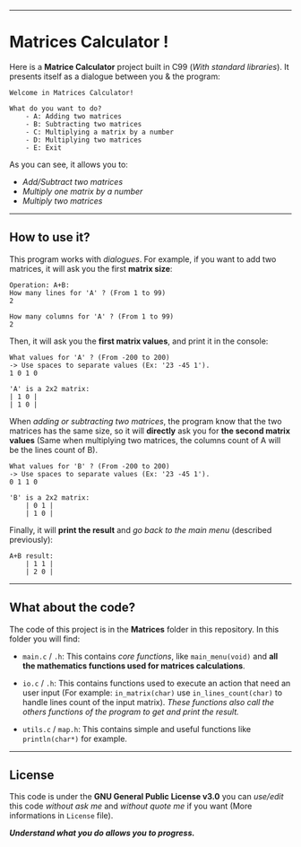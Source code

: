 ----------
Matrices Calculator !
===================


Here is a **Matrice Calculator** project built in C99 (*With standard libraries*).
It presents itself as a dialogue between you & the program:

    Welcome in Matrices Calculator!
    	
    What do you want to do?
		- A: Adding two matrices
		- B: Subtracting two matrices
		- C: Multiplying a matrix by a number
		- D: Multiplying two matrices
		- E: Exit

As you can see, it allows you to:

 - *Add/Subtract two matrices*
 - *Multiply one matrix by a number*
 - *Multiply two matrices*

----------


How to use it?
-------------

This program works with *dialogues*. For example, if you want to add two matrices, it will ask you the first **matrix size**:

    Operation: A+B:
    How many lines for 'A' ? (From 1 to 99) 
    2
    
    How many columns for 'A' ? (From 1 to 99) 
    2

Then, it will ask you the **first matrix values**, and print it in the console:

    What values for 'A' ? (From -200 to 200)
    -> Use spaces to separate values (Ex: '23 -45 1').
    1 0 1 0
    
    'A' is a 2x2 matrix:
	| 1 0 |
	| 1 0 |
When *adding or subtracting two matrices*, the program know that the two matrices has the same size, so it will **directly** ask you for **the second matrix values** (Same when multiplying two matrices, the columns count of A will be the lines count of B).

    What values for 'B' ? (From -200 to 200)
    -> Use spaces to separate values (Ex: '23 -45 1').
    0 1 1 0
    
    'B' is a 2x2 matrix:
    	| 0 1 |
    	| 1 0 |

Finally, it will **print the result** and *go back to the main menu* (described previously):

    A+B result:
    	| 1 1 |
    	| 2 0 |


----------

What about the code?
-------------

The code of this project is in the **Matrices** folder in this repository. In this folder you will find:

 - `main.c` / `.h`: This contains *core functions*, like `main_menu(void)` and **all the mathematics functions used for matrices calculations**.
 
 - `io.c` / `.h`: This contains functions used to execute an action that need an user input (For example: `in_matrix(char)` use `in_lines_count(char)` to handle lines count of the input matrix). *These functions also call the others functions of the program to get and print the result.*
 
 - `utils.c` / `map.h`: This contains simple and useful functions like `println(char*)` for example.


----------

License
-------------

This code is under the **GNU General Public License v3.0** you can *use/edit* this code *without ask me* and *without quote me* if you want (More informations in `License` file).

***Understand what you do allows you to progress.***
